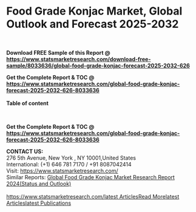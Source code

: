 <h1>Food Grade Konjac Market, Global Outlook and Forecast 2025-2032</h1><br/><p><strong>Download FREE Sample of this Report @ <a href="https://www.statsmarketresearch.com/download-free-sample/8033636/global-food-grade-konjac-forecast-2025-2032-626">https://www.statsmarketresearch.com/download-free-sample/8033636/global-food-grade-konjac-forecast-2025-2032-626</a></strong></p><div><b>Get the Complete Report & TOC @ <a href="https://www.statsmarketresearch.com/global-food-grade-konjac-forecast-2025-2032-626-8033636">https://www.statsmarketresearch.com/global-food-grade-konjac-forecast-2025-2032-626-8033636</a></b></div><br><b>Table of content</b><p><br><div><b>Get the Complete Report & TOC @ <a href="https://www.statsmarketresearch.com/global-food-grade-konjac-forecast-2025-2032-626-8033636">https://www.statsmarketresearch.com/global-food-grade-konjac-forecast-2025-2032-626-8033636</a></b></div></p> <b>CONTACT US:</b><br>276 5th Avenue, New York , NY 10001,United States<br>International: (+1) 646 781 7170 / +91 8087042414<br>Visit: <a href="https://www.statsmarketresearch.com/">https://www.statsmarketresearch.com/</a><br>Similar Reports: <a href="https://www.statsmarketresearch.com/global-food-grade-konjac-forecast-2025-2032-626-8033636">Global Food Grade Konjac Market Research Report 2024(Status and Outlook)</a><br/><br/><a href="https://gyeongbokgung.com">https://www.statsmarketresearch.com/</a><a href="https://hallyeomaritime.com">latest Articles</a><a href="https://jingwansa.com">Read More</a><a href=https://nguoiviet.jp/">latest Articles</a><a href="https://www.intelmarketresearch.com/">latest Publications</a>